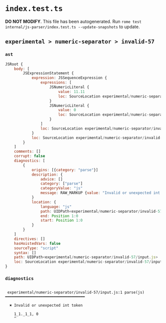 # `index.test.ts`

**DO NOT MODIFY**. This file has been autogenerated. Run `rome test internal/js-parser/index.test.ts --update-snapshots` to update.

## `experimental > numeric-separator > invalid-57`

### `ast`

```javascript
JSRoot {
	body: [
		JSExpressionStatement {
			expression: JSSequenceExpression {
				expressions: [
					JSNumericLiteral {
						value: 11.11
						loc: SourceLocation experimental/numeric-separator/invalid-57/input.js 1:0-1:8
					}
					JSNumericLiteral {
						value: 0
						loc: SourceLocation experimental/numeric-separator/invalid-57/input.js 1:10-1:11
					}
				]
				loc: SourceLocation experimental/numeric-separator/invalid-57/input.js 1:0-1:11
			}
			loc: SourceLocation experimental/numeric-separator/invalid-57/input.js 1:0-1:11
		}
	]
	comments: []
	corrupt: false
	diagnostics: [
		{
			origins: [{category: "parse"}]
			description: {
				advice: []
				category: ["parse"]
				categoryValue: "js"
				message: RAW_MARKUP {value: "Invalid or unexpected int token"}
			}
			location: {
				language: "js"
				path: UIDPath<experimental/numeric-separator/invalid-57/input.js>
				end: Position 1:0
				start: Position 1:0
			}
		}
	]
	directives: []
	hasHoistedVars: false
	sourceType: "script"
	syntax: []
	path: UIDPath<experimental/numeric-separator/invalid-57/input.js>
	loc: SourceLocation experimental/numeric-separator/invalid-57/input.js 1:0-2:0
}
```

### `diagnostics`

```

 experimental/numeric-separator/invalid-57/input.js:1 parse(js) ━━━━━━━━━━━━━━━━━━━━━━━━━━━━━━━━━━━━

  ✖ Invalid or unexpected int token

    1_1._1_1, 0
    ^


```
